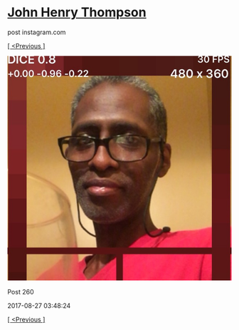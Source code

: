 # [John Henry Thompson](../README.md)
post instagram.com

[[ <Previous ]](2017-09-03-3.md)

[![](../media/2017-08-27/media-259.jpg)](../README.md)

Post 260

2017-08-27 03:48:24

[[ <Previous ]](2017-09-03-3.md)